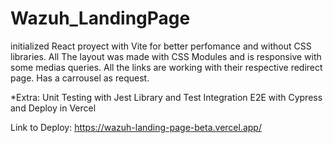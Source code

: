 # Wazuh_LandingPage

initialized React proyect with Vite for better perfomance and without CSS libraries. All The layout was made with CSS Modules and is responsive with some medias queries.
All the links are working with their respective redirect page. Has a carrousel as request.

*Extra:  Unit Testing with Jest Library and Test Integration E2E with Cypress and Deploy in Vercel

Link to Deploy:
https://wazuh-landing-page-beta.vercel.app/


